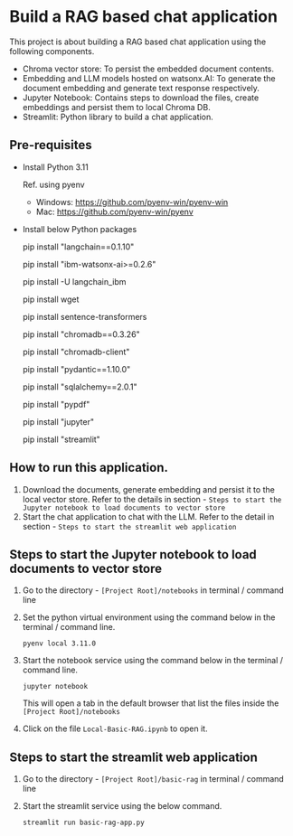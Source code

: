 # Build a RAG based chat application
This project is about building a RAG based chat application using the following components.
- Chroma vector store: To persist the embedded document contents.
- Embedding and LLM models hosted on watsonx.AI: To generate the document embedding and generate text response respectively.
- Jupyter Notebook: Contains steps to download the files, create embeddings and persist them to local Chroma DB.
- Streamlit: Python library to build a chat application.

## Pre-requisites
* Install Python 3.11
  
    Ref. using pyenv
     - Windows: https://github.com/pyenv-win/pyenv-win
     - Mac: https://github.com/pyenv-win/pyenv
     
* Install below Python packages

    pip install "langchain==0.1.10"

    pip install "ibm-watsonx-ai>=0.2.6"

    pip install -U langchain_ibm

    pip install wget

    pip install sentence-transformers

    pip install "chromadb==0.3.26"

    pip install "chromadb-client"

    pip install "pydantic==1.10.0"

    pip install "sqlalchemy==2.0.1"

    pip install "pypdf"

    pip install "jupyter"

    pip install "streamlit"


## How to run this application.
1. Download the documents, generate embedding and persist it to the local vector store. Refer to the details in section - `Steps to start the Jupyter notebook to load documents to vector store`
2. Start the chat application to chat with the LLM. Refer to the detail in section - `Steps to start the streamlit web application`


## Steps to start the Jupyter notebook to load documents to vector store
1. Go to the directory - `[Project Root]/notebooks` in terminal / command line
2. Set the python virtual environment using the command below in the terminal / command line.

    `pyenv local 3.11.0`
3. Start the notebook service using the command below in the terminal / command line.

    `jupyter notebook`
   
   This will open a tab in the default browser that list the files inside the `[Project Root]/notebooks`

4. Click on the file `Local-Basic-RAG.ipynb` to open it.


## Steps to start the streamlit web application
1. Go to the directory - `[Project Root]/basic-rag` in terminal / command line
2. Start the streamlit service using the below command.

    `streamlit run basic-rag-app.py`
